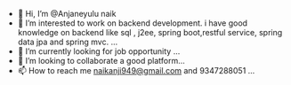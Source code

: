 - 👋 Hi, I’m @Anjaneyulu naik
- 👀 I’m interested to work on backend development. i have good knowledge on backend like sql , j2ee, spring boot,restful service, spring data jpa and spring mvc.  ...
- 🌱 I’m currently looking for job opportunity ...
- 💞️ I’m looking to collaborate a good platform...
- 📫 How to reach me  naikanji949@gmail.com and 9347288051 ...

<!---
Anjunaik/Anjunaik is a ✨ special ✨ repository because its `README.md` (this file) appears on your GitHub profile.
You can click the Preview link to take a look at your changes.
--->
